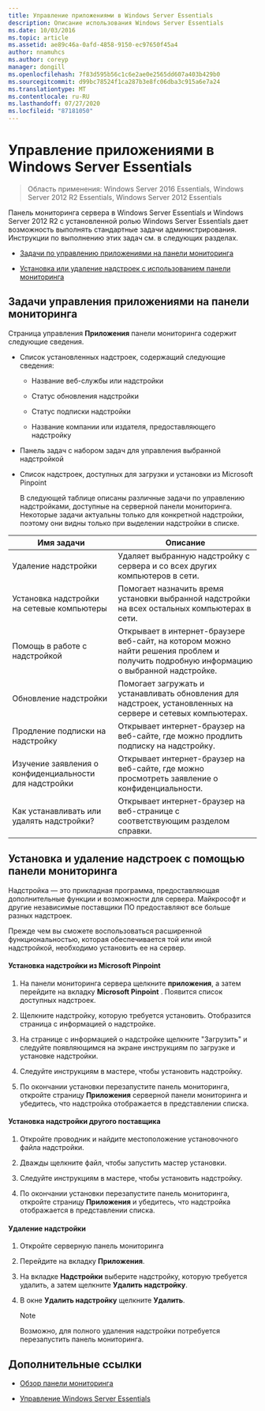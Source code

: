 ```yaml
---
title: Управление приложениями в Windows Server Essentials
description: Описание использования Windows Server Essentials
ms.date: 10/03/2016
ms.topic: article
ms.assetid: ae89c46a-0afd-4858-9150-ec97650f45a4
author: nnamuhcs
ms.author: coreyp
manager: dongill
ms.openlocfilehash: 7f83d595b56c1c6e2ae0e2565dd607a403b429b0
ms.sourcegitcommit: d99bc78524f1ca287b3e8fc06dba3c915a6e7a24
ms.translationtype: MT
ms.contentlocale: ru-RU
ms.lasthandoff: 07/27/2020
ms.locfileid: "87181050"
---
```

# <a name="manage-applications-in-windows-server-essentials"></a>Управление приложениями в Windows Server Essentials

>Область применения: Windows Server 2016 Essentials, Windows Server 2012 R2 Essentials, Windows Server 2012 Essentials

 Панель мониторинга сервера в Windows Server Essentials и Windows Server 2012 R2 с установленной ролью Windows Server Essentials дает возможность выполнять стандартные задачи администрирования. Инструкции по выполнению этих задач см. в следующих разделах.

-   [Задачи по управлению приложениями на панели мониторинга](Manage-Applications-in-Windows-Server-Essentials.md#BKMK_1)

-   [Установка или удаление надстроек с использованием панели мониторинга](Manage-Applications-in-Windows-Server-Essentials.md#BKMK_2)

##  <a name="application-management-tasks-in-the-dashboard"></a><a name="BKMK_1"></a>Задачи управления приложениями на панели мониторинга
 Страница управления **Приложения** панели мониторинга содержит следующие сведения.

- Список установленных надстроек, содержащий следующие сведения:

  -   Название веб-службы или надстройки

  -   Статус обновления надстройки

  -   Статус подписки надстройки

  -   Название компании или издателя, предоставляющего надстройку

- Панель задач с набором задач для управления выбранной надстройкой

- Список надстроек, доступных для загрузки и установки из Microsoft Pinpoint

  В следующей таблице описаны различные задачи по управлению надстройками, доступные на серверной панели мониторинга. Некоторые задачи актуальны только для конкретной надстройки, поэтому они видны только при выделении надстройки в списке.

|Имя задачи|Описание|
|---------------|-----------------|
|Удаление надстройки|Удаляет выбранную надстройку с сервера и со всех других компьютеров в сети.|
|Установка надстройки на сетевые компьютеры|Помогает назначить время установки выбранной надстройки на всех остальных компьютерах в сети.|
|Помощь в работе с надстройкой|Открывает в интернет-браузере веб-сайт, на котором можно найти решения проблем и получить подробную информацию о выбранной надстройке.|
|Обновление надстройки|Помогает загружать и устанавливать обновления для надстроек, установленных на сервере и сетевых компьютерах.|
|Продление подписки на надстройку|Открывает интернет-браузер на веб-сайте, где можно продлить подписку на надстройку.|
|Изучение заявления о конфиденциальности для надстройки|Открывает интернет-браузер на веб-сайте, где можно просмотреть заявление о конфиденциальности.|
|Как устанавливать или удалять надстройки?|Открывает интернет-браузер на веб-странице с соответствующим разделом справки.|

##  <a name="install-or-remove-add-ins-using-the-dashboard"></a><a name="BKMK_2"></a>Установка и удаление надстроек с помощью панели мониторинга
 Надстройка — это прикладная программа, предоставляющая дополнительные функции и возможности для сервера. Майкрософт и другие независимые поставщики ПО предоставляют все больше разных надстроек.

 Прежде чем вы сможете воспользоваться расширенной функциональностью, которая обеспечивается той или иной надстройкой, необходимо установить ее на сервер.

#### <a name="to-install-an-add-in-from-microsoft-pinpoint"></a>Установка надстройки из Microsoft Pinpoint

1.  На панели мониторинга сервера щелкните **приложения**, а затем перейдите на вкладку **Microsoft Pinpoint** .  Появится список доступных надстроек.

2.  Щелкните надстройку, которую требуется установить. Отобразится страница с информацией о надстройке.

3.  На странице с информацией о надстройке щелкните "Загрузить" и следуйте появляющимся на экране инструкциям по загрузке и установке надстройки.

4.  Следуйте инструкциям в мастере, чтобы установить надстройку.

5.  По окончании установки перезапустите панель мониторинга, откройте страницу **Приложения** серверной панели мониторинга и убедитесь, что надстройка отображается в представлении списка.

#### <a name="to-install-an-add-in-from-another-provider"></a>Установка надстройки другого поставщика

1.  Откройте проводник и найдите местоположение установочного файла надстройки.

2.  Дважды щелкните файл, чтобы запустить мастер установки.

3.  Следуйте инструкциям в мастере, чтобы установить надстройку.

4.  По окончании установки перезапустите панель мониторинга, откройте страницу **Приложения** и убедитесь, что надстройка отображается в представлении списка.

#### <a name="to-remove-an-add-in"></a>Удаление надстройки

1.  Откройте серверную панель мониторинга

2.  Перейдите на вкладку **Приложения**.

3.  На вкладке **Надстройки** выберите надстройку, которую требуется удалить, а затем щелкните **Удалить надстройку**.

4.  В окне **Удалить надстройку** щелкните **Удалить**.

    > [!NOTE]
    >  Возможно, для полного удаления надстройки потребуется перезапустить панель мониторинга.

## <a name="additional-references"></a>Дополнительные ссылки

-   [Обзор панели мониторинга](Overview-of-the-Dashboard-in-Windows-Server-Essentials.md)

-   [Управление Windows Server Essentials](Manage-Windows-Server-Essentials.md)
